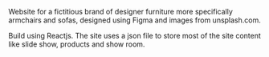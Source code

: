 Website for a fictitious brand of designer furniture more specifically armchairs and sofas, designed using Figma and images from unsplash.com.

Build using Reactjs. The site uses a json file to store most of the site content like slide show, products and show room.
